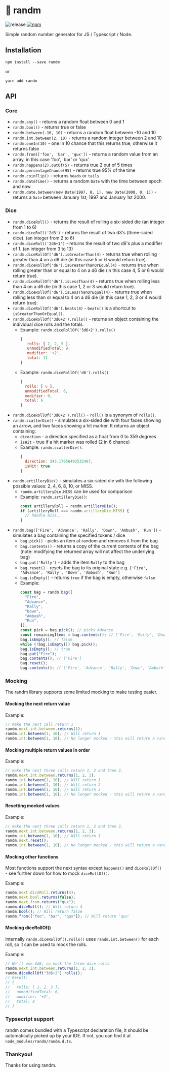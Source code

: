 # 🎲 randm

![release](https://github.com/chrisprobably/randm/workflows/release/badge.svg) [![npm](https://img.shields.io/npm/v/randm)](https://www.npmjs.com/package/randm)

Simple random number generator for JS / Typescript / Node.

## Installation

```
npm install --save randm
```

or

```
yarn add randm
```

## API

### Core

- `randm.any()` - returns a random float between 0 and 1
- `randm.bool()` - returns true or false
- `randm.between(-10, 10)` - returns a random float between -10 and 10
- `randm.int.between(2, 10)` - returns a random integer between 2 and 10
- `randm.oneIn(10)` - one in 10 chance that this returns true, otherwise it returns false
- `randm.from(['foo', 'bar', 'qux'])` - returns a random value from an array, in this case 'foo', 'bar' or 'qux'
- `randm.happens(2).outOf(5)` - returns true 2 out of 5 times
- `randm.percentageChance(95)` - returns true 95% of the time
- `randm.coinFlip()` - returns `heads` or `tails`
- `randm.dateTime()` - returns a random `Date` with the time between epoch and now
- `randm.date.between(new Date(1997, 0, 1), new Date(2000, 0, 1))` - returns a `Date` between January 1st, 1997 and January 1st 2000.

### Dice

- `randm.diceRoll()` - returns the result of rolling a six-sided die (an integer from 1 to 6)
- `randm.diceRoll('2d3')` - returns the result of two d3's (three-sided dice). (an integer from 2 to 6)
- `randm.diceRoll('2d6+1')` - returns the result of two d6's plus a modifier of 1. (an integer from 3 to 13)
- `randm.diceRollOf('d6').isGreaterThan(4)` - returns true when rolling greater than 4 on a d6 die (in this case 5 or 6 would return true).
- `randm.diceRollOf('d6').isGreaterThanOrEqual(4)` - returns true when rolling greater than or equal to 4 on a d6 die (in this case 4, 5 or 6 would return true).
- `randm.diceRollOf('d6').isLessThan(4)` - returns true when rolling less than 4 on a d6 die (in this case 1, 2 or 3 would return true).
- `randm.diceRollOf('d6').isLessThanOrEqual(4)` - returns true when rolling less than or equal to 4 on a d6 die (in this case 1, 2, 3 or 4 would return true).
- `randm.diceRollOf('d6').beats(4)` - `beats()` is a shortcut to `isGreaterThanOrEqual()`.
- `randm.diceRollOf('3d6+2').rolls()` - returns an object containing the individual dice rolls and the totals.
  - Example: `randm.diceRollOf('3d6+2').rolls()`
    ```js
    {
       rolls: [ 2, 2, 5 ],
       unmodifiedTotal: 9,
       modifier: '+2',
       total: 11
    }
    ```
  - Example: `randm.diceRollOf('d6').rolls()`
    ```js
    {
      rolls: [ 6 ],
      unmodifiedTotal: 6,
      modifier: 0,
      total: 6
    }
    ```
- `randm.diceRollOf('3d6+2').roll()` - `roll()` is a synonym of `rolls()`.
- `randm.scatterDie()` - simulates a six-sided die with four faces showing an arrow, and two faces showing a hit marker. It returns an object containing:
  - `direction` - a direction specified as a float from 0 to 359 degrees
  - `isHit` - true if a hit marker was rolled (2 in 6 chance)
  - Example: `randm.scatterDie()`:
    ```js
    {
      direction: 343.17056492532487,
      isHit: true
    }
    ```
- `randm.artilleryDie()` - simulates a six-sided die with the following possible values: 2, 4, 6, 8, 10, or MISS.
  - `randm.artilleryDie.MISS` can be used for comparison
  - Example: `randm.artilleryDie()`:
    ```js
    const artilleryRoll = randm.artilleryDie();
    if (artilleryRoll === randm.artilleryDie.MISS) {
      // handle miss...
    }
    ```
- `randm.bag(['Fire', 'Advance', 'Rally', 'Down', 'Ambush', 'Run'])` - simulates a bag containing the specified tokens / dice
  - `bag.pick()` - picks an item at random and removes it from the bag
  - `bag.contents()` - returns a copy of the current contents of the bag (note: modifying the returned array will not affect the underlying bag)
  - `bag.put('Rally')` - adds the item `Rally` to the bag
  - `bag.reset()` - resets the bag to its original state e.g. `['Fire', 'Advance', 'Rally', 'Down', 'Ambush', 'Run']`
  - `bag.isEmpty()` - returns `true` if the bag is empty, otherwise `false`
  - Example:
    ```js
    const bag = randm.bag([
      "Fire",
      "Advance",
      "Rally",
      "Down",
      "Ambush",
      "Run",
    ]);
    const pick = bag.pick(); // picks Advance
    const remainingItems = bag.contents(); // ['Fire', 'Rally', 'Down', 'Ambush', 'Run']
    bag.isEmpty(); // false
    while (!bag.isEmpty()) bag.pick();
    bag.isEmpty(); // true
    bag.put("Fire");
    bag.contents(); // ['Fire']
    bag.reset();
    bag.contents(); // ['Fire', 'Advance', 'Rally', 'Down', 'Ambush', 'Run']
    ```

### Mocking

The randm library supports some limited mocking to make testing easier.

#### Mocking the next return value

Example:

```js
// make the next call return 1
randm.next.int.between.returns(1);
randm.int.between(1, 10); // Will return 1
randm.int.between(1, 10); // No longer mocked - this will return a random number between 1 and 10
```

#### Mocking multiple return values in order

Example:

```js
// make the next three calls return 1, 2 and then 3.
randm.next.int.between.returns(1, 2, 3);
randm.int.between(1, 10); // Will return 1
randm.int.between(1, 10); // Will return 2
randm.int.between(1, 10); // Will return 3
randm.int.between(1, 10); // No longer mocked - this will return a random number between 1 and 10
```

#### Resetting mocked values

Example:

```js
// make the next three calls return 1, 2 and then 3.
randm.next.int.between.returns(1, 2, 3);
randm.int.between(1, 10); // Will return 1
randm.next.reset();
randm.int.between(1, 10); // No longer mocked - this will return a random number between 1 and 10
```

#### Mocking other functions

Most functions support the next syntax except `happens()` and `diceRollOf()` - see further down for how to mock `diceRollOf()`.

Example:

```js
randm.next.diceRoll.returns(4);
randm.next.bool.returns(false);
randm.next.from.returns("qux");
randm.diceRoll(); // Will return 4
randm.bool(); // Will return false
randm.from(["foo", "bar", "qux"]); // Will return 'qux'
```

#### Mocking diceRollOf()

Internally `randm.diceRollOf().rolls()` uses `randm.int.between()` for each roll, so it can be used to mock the rolls.

Example:

```js
// We'll use 3d6, so mock the three dice rolls
randm.next.int.between.returns(1, 2, 3);
randm.diceRollOf("3d6+2").rolls();
// Result:
// {
//   rolls: [ 1, 2, 3 ],
//   unmodifiedTotal: 6,
//   modifier: '+2',
//   total: 8
// }
```

### Typsecript support

randm comes bundled with a Typescript declaration file, it should be automatically picked up by your IDE. If not, you can find it at `node_modules/randm/randm.d.ts`.

### Thankyou!

Thanks for using randm.
